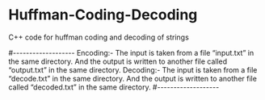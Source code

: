 # Huffman-Coding-Decoding
C++ code for huffman coding and decoding of strings

#-------------------
Encoding:-
The input is taken from a file “input.txt” in the same directory.
And the output is written to another file called “output.txt” in the same directory.
Decoding:-
The input is taken from a file “decode.txt” in the same directory.
And the output is written to another file called “decoded.txt” in the same directory.
#-------------------

